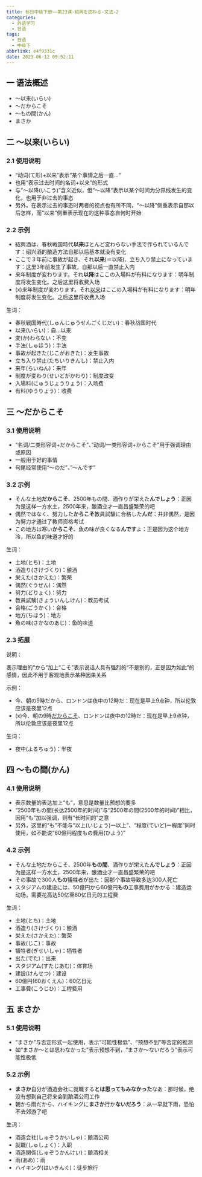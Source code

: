 ```yaml
---
title: 标日中级下册——第23课-紹興を訪ねる-文法-2
categories:
  - 外语学习
  - 日语
tags:
  - 日语
  - 中级下
abbrlink: e4f9331c
date: 2023-06-12 09:52:11
---
```

## 一 语法概述

* ～以来(いらい)
* ～だからこそ
* ～もの間(かん)
* まさか

<!--more-->

## 二 ～以来(いらい)

### 2.1 使用说明

* “动词(て形)+以来”表示“某个事情之后一直...“
* 也用“表示过去时间的名词+以来”的形式
* 与“～以降(いこう)”含义近似，但“～以降“表示以某个时间为分界线发生的变化，也用于非过去的事态
* 另外，在表示过去的事态时两者的视点也有所不同，“～以降”侧重表示自那以后怎样，而“以来”侧重表示现在的这种事态自何时开始

### 2.2 示例

* 紹興酒は、春秋戦国時代**以来**ほとんど変わらない手法で作られているんです：绍兴酒的酿造方法自那以后基本就没有变化
* ここで３年前に事故が起き、それ**以来**(＝以降)、立ち入り禁止になっています：这里3年前发生了事故，自那以后一直禁止入内
* 来年制度が変わります。それ**以降**はここの入場料が有料になります：明年制度将发生变化。之后这里将收费入场
* (x)来年制度が変わります。それ<u>以来</u>はここの入場料が有料になります：明年制度将发生变化。之后这里将收费入场

生词：

* 春秋戦国時代(しゅんじゅうせんごくじだい)：春秋战国时代
* 以来(いらい)：自…以来
* 変(か)わらない：不变
* 手法(しゅほう)：手法
* 事故が起きた(じこがおきた)：发生事故
* 立ち入り禁止(たちいりきんし)：禁止入内
* 来年(らいねん)：来年
* 制度が変わり(せいどがかわり)：制度改变
* 入場料(にゅうじょうりょう)：入场费
* 有料(ゆうりょう)：收费

## 三 ～だからこそ

### 3.1 使用说明

* “名词/二类形容词+だからこそ”、”动词/一类形容词+からこそ”用于强调理由或原因
* 一般用于好的事情
* 句尾经常使用“～のだ”、”～んです”

### 3.2 示例

* そんな土地**だからこそ**、2500年もの間、酒作りが栄えた**んでしょう**：正因为是这样一方水土，2500年来，酿酒业才一直昌盛繁荣的吧
* 偶然ではなく、努力した**からこそ**教員試験に合格した**んだ**：并非偶然，是因为努力才通过了教师资格考试
* この地方は寒い**からこそ**、魚の味が良くなる**んです**よ：正是因为这个地方冷，所以鱼的味道才好的

生词：

* 土地(とち)：土地
* 酒造り(さけづくり)：酿酒
* 栄えた(さかえた)：繁荣
* 偶然(ぐうぜん)：偶然
* 努力(どりょく)：努力
* 教員試験(きょういんしけん)：教员考试
* 合格(ごうかく)：合格
* 地方(ちほう)：地方
* 魚の味(さかなのあじ)：鱼的味道

### 2.3 拓展

说明：

表示理由的“から”加上“こそ”表示说话人具有强烈的“不是别的，正是因为如此”的感情，因此不用于客观地表示某种因果关系

示例：

* 今、朝の9時だから、ロンドンは夜中の12時だ：现在是早上9点钟，所以伦敦应该是夜里12点
* (x)今、朝の9時<u>だからこそ</u>、ロンドンは夜中の12時だ：现在是早上9点钟，所以伦敦应该是夜里12点

生词：

* 夜中(よるちゅう)：半夜

## 四 ～もの間(かん)

### 4.1 使用说明

* 表示数量的表达加上“も”，意思是数量比预想的要多
* “2500年もの間(长达2500年的时间)”与“2500年の間(2500年的时间)”相比，因用“も”加以强调，则有“长时间的”之意
* 另外，这里的“も”不能与“以上(いじょう)ー以上”、“程度(ていど)ー程度”同时使用，如不能说“60億円程度もの費用(ひよう)”

### 4.2 示例

* そんな土地だからこそ、2500年**もの間**、酒作りが栄えた**んでしょう**：正因为是这样一方水土，2500年来，酿酒业才一直昌盛繁荣的吧
* その事故で300人**もの**犠牲者が出た：因那个事故导致多达300人死亡
* スタジアムの建设には、50億円から60億円**もの**工事费用がかかる：建造运动场，需要花高达50亿至60亿日元的工程费

生词：

* 土地(とち)：土地
* 酒造り(さけづくり)：酿酒
* 栄えた(さかえた)：繁荣
* 事故(じこ)：事故
* 犠牲者(ぎせいしゃ)：牺牲者
* 出た(でた)：出来
* スタジアム(すたじあむ)：体育场
* 建設(けんせつ)：建设
* 60億円(60おくえん)：60亿日元
* 工事費(こうじひ)：工程费用

## 五 まさか

### 5.1 使用说明

* “まさか”与否定形式一起使用，表示“可能性极低”、“预想不到”等否定的推测
* 如“まさか～とは思わなかった”表示预想不到，“まさか～ないだろう”表示可能性极低

### 5.2 示例

* **まさか**自分が酒造会社に就職する**とは思ってもみなかった**なあ：那时候，绝没有想到自己将来会到酿酒公司工作
* 朝から雨だから、ハイキングに**まさか**行か**ないだろう**：从一早就下雨，恐怕不去郊游了吧

生词：

* 酒造会社(しゅぞうかいしゃ)：酿酒公司
* 就職(しゅしょく)：入职
* 酒造関係(しゅぞうかんけい)：酿酒相关
* 雨(あめ)：雨
* ハイキング(はいきんぐ)：徒步旅行